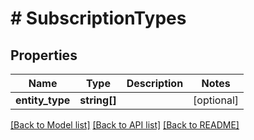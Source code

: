 # # SubscriptionTypes

## Properties

Name | Type | Description | Notes
------------ | ------------- | ------------- | -------------
**entity_type** | **string[]** |  | [optional]

[[Back to Model list]](../../README.md#models) [[Back to API list]](../../README.md#endpoints) [[Back to README]](../../README.md)
